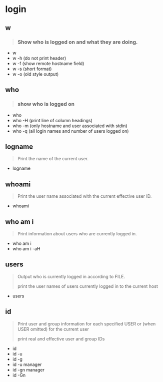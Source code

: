 # login

## w

> ### Show who is logged on and what they are doing.

- w
- w -h (do not print header)
- w -f (show remote hostname field)
- w -s (short format)
- w -o (old style output)

## who

> ### show who is logged on

- who
- who -H (print line of column headings)
- who -m (only hostname and user associated with stdin)
- who -q (all login names and number of users logged on)

## logname

> Print the name of the current user.

- logname

## whoami

> Print the user name associated with the current effective user ID.

- whoami

## who am i

> Print information about users who are currently logged in.

- who am i
- who am i -aH

## users

> Output who is currently logged in according to FILE.
>
> print the user names of users currently logged in to the current host

- users

## id

> Print user and group information for each specified USER or (when USER omitted) for the current user
>
> print real and effective user and group IDs

- id
- id -u
- id -g
- id -u manager
- id -gn manager
- id -Gn
